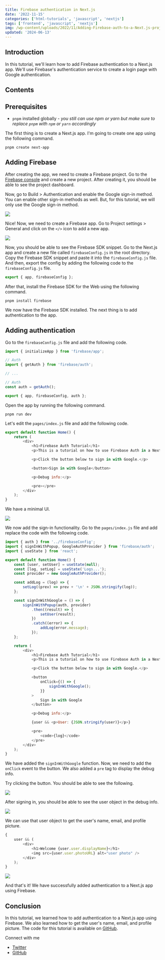 ```yaml
---
title: Firebase authentication in Next.js
date: '2022-11-15'
categories: ['html-tutorials', 'javascript', 'nextjs']
tags: ['frontend', 'javascript', 'nextjs']
img: /wp-content/uploads/2022/11/Adding-Firebase-auth-to-a-Next.js-project.png
updated: '2024-06-13'
---
```


## Introduction

In this tutorial, we'll learn how to add Firebase authentication to a Next.js app. We'll use Firebase's authentication service to create a login page with Google authentication.

## Contents

## Prerequisites

- `pnpm` installed globally - _you still can use npm or yarn but make sure to replace `pnpm` with `npm` or `yarn` accordingly_

The first thing is to create a Next.js app. I'm going to create one app using the following command.

```
pnpm create next-app
```

## Adding Firebase

After creating the app, we need to create a Firebase project. Go to the [Firebase console](https://console.firebase.google.com/) and create a new project. After creating it, you should be able to see the project dashboard.

Now, go to Build > Authentication and enable the Google sign-in method. You can enable other sign-in methods as well. But, for this tutorial, we will only use the Google sign-in method.

![](https://user-images.githubusercontent.com/76736580/201916923-3487692f-1cda-4b9e-a250-6c6059486736.png)

Nice! Now, we need to create a Firebase app. Go to Project settings > General and click on the `</>` icon to add a new app.

![](https://user-images.githubusercontent.com/76736580/201917627-ed8a559a-67ec-44b7-973c-7c5aa19e5615.png)

Now, you should be able to see the Firebase SDK snippet. Go to the Next.js app and create a new file called `firebaseConfig.js` in the root directory. Copy the Firebase SDK snippet and paste it into the `firebaseConfig.js` file. And then, export the config by adding the following code to the `firebaseConfig.js` file.

```js
export { app, firebaseConfig };
```

After that, install the Firebase SDK for the Web using the following command.

```
pnpm install firebase
```

We now have the Firebase SDK installed. The next thing is to add authentication to the app.

## Adding authentication

Go to the `firebaseConfig.js` file and add the following code.

```js
import { initializeApp } from 'firebase/app';

// Auth
import { getAuth } from 'firebase/auth';

// ...

// Auth
const auth = getAuth();

export { app, firebaseConfig, auth };
```

Open the app by running the following command.

```
pnpm run dev
```

Let's edit the `pages/index.js` file and add the following code.

```js
export default function Home() {
	return (
		<div>
			<h1>Firebase Auth Tutorial</h1>
			<p>This is a tutorial on how to use Firebase Auth in a Next.js app.</p>

			<p>Click the button below to sign in with Google.</p>

			<button>Sign in with Google</button>

			<p>Debug info:</p>

			<pre></pre>
		</div>
	);
}
```

We have a minimal UI.

![](https://user-images.githubusercontent.com/76736580/201920187-322d710d-f50e-42ab-af43-ae8944028a1f.png)

We now add the sign-in functionality. Go to the `pages/index.js` file and add replace the code with the following code.

```js
import { auth } from '../firebaseConfig';
import { signInWithPopup, GoogleAuthProvider } from 'firebase/auth';
import { useState } from 'react';

export default function Home() {
	const [user, setUser] = useState(null);
	const [log, setLog] = useState('Logs...');
	const provider = new GoogleAuthProvider();

	const addLog = (log) => {
		setLog((prev) => prev + '\n' + JSON.stringify(log));
	};

	const signInWithGoogle = () => {
		signInWithPopup(auth, provider)
			.then((result) => {
				setUser(result);
			})
			.catch((error) => {
				addLog(error.message);
			});
	};

	return (
		<div>
			<h1>Firebase Auth Tutorial</h1>
			<p>This is a tutorial on how to use Firebase Auth in a Next.js app.</p>

			<p>Click the button below to sign in with Google.</p>

			<button
				onClick={() => {
					signInWithGoogle();
				}}
			>
				Sign in with Google
			</button>

			<p>Debug info:</p>

			{user && <p>User: {JSON.stringify(user)}</p>}

			<pre>
				<code>{log}</code>
			</pre>
		</div>
	);
}
```

We have added the `signInWithGoogle` function. Now, we need to add the `onClick` event to the button. We also added a `pre` tag to display the debug info.

Try clicking the button. You should be able to see the following.

![](https://user-images.githubusercontent.com/76736580/201921975-51330893-abde-4203-83a5-c07871deb44d.png)

After signing in, you should be able to see the user object in the debug info.

![](https://user-images.githubusercontent.com/76736580/201923415-03e4ecf3-47b6-46e2-bd94-30cbb534b962.png)

We can use that user object to get the user's name, email, and profile picture.

```js
{
	user && (
		<div>
			<h1>Welcome {user.user.displayName}</h1>
			<img src={user.user.photoURL} alt="user photo" />
		</div>
	);
}
```

![](https://user-images.githubusercontent.com/76736580/201923621-075ff307-7c45-46e7-a02d-d219a0351f07.png)

And that's it! We have successfully added authentication to a Next.js app using Firebase.

## Conclusion

In this tutorial, we learned how to add authentication to a Next.js app using Firebase. We also learned how to get the user's name, email, and profile picture. The code for this tutorial is available on [GitHub](https://github.com/Posandu/nextjs-firebase-auth-tutorial).

Connect with me

- [Twitter](https://twitter.com/Posandu)
- [GitHub](https://github.com/Posandu)
